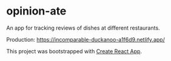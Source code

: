 # opinion-ate

An app for tracking reviews of dishes at different restaurants.

Production: <https://incomparable-duckanoo-a1f6d9.netlify.app/>

This project was bootstrapped with
[Create React App](https://github.com/facebook/create-react-app).
